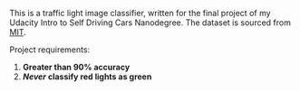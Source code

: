 This is a traffic light image classifier, written for the final project of my Udacity Intro to Self Driving Cars Nanodegree. The dataset is sourced from [MIT](https://selfdrivingcars.mit.edu/).

Project requirements:
1. **Greater than 90% accuracy**
2. ***Never* classify red lights as green**


